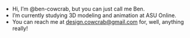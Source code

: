 - Hi, I’m @ben-cowcrab, but you can just call me Ben.
- I’m currently studying 3D modeling and animation at ASU Online.
- You can reach me at design.cowcrab@gmail.com for, well, anything really!

<!---
ben-cowcrab/ben-cowcrab is a ✨ special ✨ repository because its `README.md` (this file) appears on your GitHub profile.
You can click the Preview link to take a look at your changes.
--->
